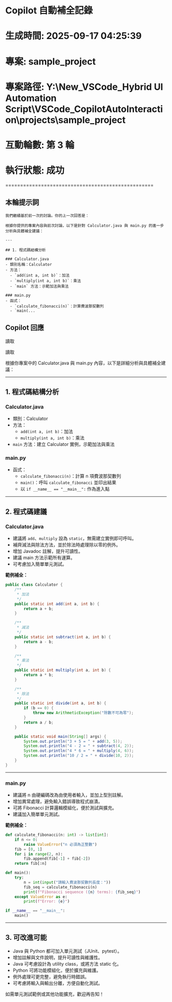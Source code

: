 # Copilot 自動補全記錄
# 生成時間: 2025-09-17 04:25:39
# 專案: sample_project
# 專案路徑: Y:\New_VSCode_Hybrid UI Automation Script\VSCode_CopilotAutoInteraction\projects\sample_project
# 互動輪數: 第 3 輪
# 執行狀態: 成功
==================================================

## 本輪提示詞

```
我們繼續基於前一次的討論。你的上一次回答是：

根據你提供的專案內容與前次討論，以下是針對 Calculator.java 與 main.py 的進一步分析與具體補全建議：

---

## 1. 程式碼結構分析

### Calculator.java
- 類別名稱：Calculator
- 方法：
  - `add(int a, int b)`：加法
  - `multiply(int a, int b)`：乘法
  - `main` 方法：示範加法與乘法

### main.py
- 函式：
  - `calculate_fibonacci(n)`：計算費波那契數列
  - `main(...
```

## Copilot 回應

讀取 [](file:///y%3A/New_VSCode_Hybrid%20UI%20Automation%20Script/VSCode_CopilotAutoInteraction/projects/sample_project/Calculator.java)

讀取 [](file:///y%3A/New_VSCode_Hybrid%20UI%20Automation%20Script/VSCode_CopilotAutoInteraction/projects/sample_project/main.py)

根據你專案中的 Calculator.java 與 main.py 內容，以下是詳細分析與具體補全建議：

---

## 1. 程式碼結構分析

### Calculator.java
- 類別：Calculator
- 方法：
  - `add(int a, int b)`：加法
  - `multiply(int a, int b)`：乘法
- `main` 方法：建立 Calculator 實例，示範加法與乘法

### main.py
- 函式：
  - `calculate_fibonacci(n)`：計算 n 項費波那契數列
  - `main()`：呼叫 `calculate_fibonacci` 並印出結果
  - 以 `if __name__ == "__main__":` 作為進入點

---

## 2. 程式碼建議

### Calculator.java
- 建議將 `add`、`multiply` 設為 `static`，無需建立實例即可呼叫。
- 補齊減法與除法方法，並於除法時處理除以零的例外。
- 增加 Javadoc 註解，提升可讀性。
- 建議 main 方法示範所有運算。
- 可考慮加入簡單單元測試。

**範例補全：**
```java
public class Calculator {
    /**
     * 加法
     */
    public static int add(int a, int b) {
        return a + b;
    }

    /**
     * 減法
     */
    public static int subtract(int a, int b) {
        return a - b;
    }

    /**
     * 乘法
     */
    public static int multiply(int a, int b) {
        return a * b;
    }

    /**
     * 除法
     */
    public static int divide(int a, int b) {
        if (b == 0) {
            throw new ArithmeticException("除數不可為零");
        }
        return a / b;
    }

    public static void main(String[] args) {
        System.out.println("3 + 5 = " + add(3, 5));
        System.out.println("4 - 2 = " + subtract(4, 2));
        System.out.println("4 * 6 = " + multiply(4, 6));
        System.out.println("10 / 2 = " + divide(10, 2));
    }
}
```

---

### main.py
- 建議將 n 由硬編碼改為由使用者輸入，並加上型別註解。
- 增加異常處理，避免輸入錯誤導致程式崩潰。
- 可將 Fibonacci 計算邏輯模組化，便於測試與擴充。
- 建議加入簡單單元測試。

**範例補全：**
```python
def calculate_fibonacci(n: int) -> list[int]:
    if n <= 0:
        raise ValueError("n 必須為正整數")
    fib = [0, 1]
    for i in range(2, n):
        fib.append(fib[-1] + fib[-2])
    return fib[:n]

def main():
    try:
        n = int(input("請輸入費波那契數列長度："))
        fib_seq = calculate_fibonacci(n)
        print(f"Fibonacci sequence ({n} terms): {fib_seq}")
    except ValueError as e:
        print(f"Error: {e}")

if __name__ == "__main__":
    main()
```

---

## 3. 可改進可能

- Java 與 Python 都可加入單元測試（JUnit、pytest）。
- 增加註解與文件說明，提升可讀性與維護性。
- Java 可考慮設計為 utility class，或將方法 static 化。
- Python 可將功能模組化，便於擴充與維護。
- 例外處理可更完整，避免執行時錯誤。
- 可考慮將輸入與輸出分離，方便自動化測試。

如需單元測試範例或其他功能擴充，歡迎再告知！